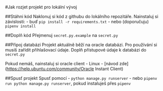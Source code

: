 #Jak rozjet projekt pro lokální vývoj

##Stáhni kód
Naklonuj si kód z githubu do lokálního repozitáře.
Nainstaluj si závislosti:
	- buď `pip install -r requirements.txt`
	- nebo (doporučuju) `pipenv install`

##Doplň kód
Přejmenuj `secret.py.example` na `secret.py`

##Připoj databázi
Projekt aktuálně běží na oracle databázi.
Pro používání si musíš zařídit přihlašovací údaje.
Doplň přístupové údaje k databázi do `secret.py`

Pokud nemáš, nainstaluj si oracle client
	- Linux - [návod zde](https://help.ubuntu.com/community/Oracle Instant Client)


##Spusť projekt
Spusť pomocí
	- `python manage.py runserver`
	- nebo `pipenv run python manage.py runserver`, pokud instaluješ přes `pipenv`
